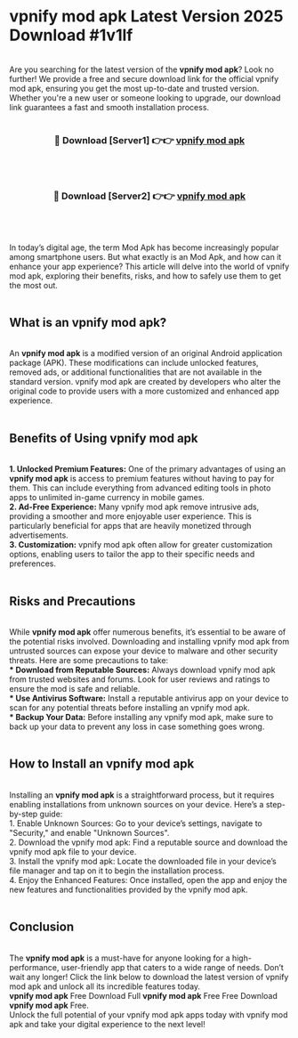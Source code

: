 # vpnify mod apk Latest Version 2025 Download #1v1lf<br>
<br>
Are you searching for the latest version of the <strong>vpnify mod apk</strong>? Look no further! We provide a free and secure download link for the official vpnify mod apk, ensuring you get the most up-to-date and trusted version. Whether you're a new user or someone looking to upgrade, our download link guarantees a fast and smooth installation process.
<br>
<br>
<div align="center">
<h3>🔴 Download [Server1] 👉👉 <a href="https://modyolo.store/vpnify_mod_apk">vpnify mod apk</a></h3><br>
<br>
<h3>🔴 Download [Server2] 👉👉 <a href="https://modyolo.store/=vpnify_mod_apk">vpnify mod apk</a></h3><br>
</div>
<br>
<br>
In today’s digital age, the term Mod Apk has become increasingly popular among smartphone users. But what exactly is an Mod Apk, and how can it enhance your app experience? This article will delve into the world of vpnify mod apk, exploring their benefits, risks, and how to safely use them to get the most out.
<br>
<br>
<h2>What is an vpnify mod apk?</h2>
<br>
An <strong>vpnify mod apk</strong> is a modified version of an original Android application package (APK). These modifications can include unlocked features, removed ads, or additional functionalities that are not available in the standard version. vpnify mod apk are created by developers who alter the original code to provide users with a more customized and enhanced app experience.
<br>
<br>
<h2>Benefits of Using vpnify mod apk</h2>
<br>
<strong> 1. Unlocked Premium Features:</strong> One of the primary advantages of using an <strong>vpnify mod apk</strong> is access to premium features without having to pay for them. This can include everything from advanced editing tools in photo apps to unlimited in-game currency in mobile games.
<br>
<strong> 2. Ad-Free Experience:</strong> Many vpnify mod apk remove intrusive ads, providing a smoother and more enjoyable user experience. This is particularly beneficial for apps that are heavily monetized through advertisements.
<br>
<strong> 3. Customization:</strong> vpnify mod apk often allow for greater customization options, enabling users to tailor the app to their specific needs and preferences.
<br>
<br>
<h2>Risks and Precautions</h2>
<br>
While <strong>vpnify mod apk</strong> offer numerous benefits, it’s essential to be aware of the potential risks involved. Downloading and installing vpnify mod apk from untrusted sources can expose your device to malware and other security threats. Here are some precautions to take:
<br>
<strong> * Download from Reputable Sources:</strong> Always download vpnify mod apk from trusted websites and forums. Look for user reviews and ratings to ensure the mod is safe and reliable.
<br>
<strong> * Use Antivirus Software:</strong> Install a reputable antivirus app on your device to scan for any potential threats before installing an vpnify mod apk.
<br>
<strong> * Backup Your Data:</strong> Before installing any vpnify mod apk, make sure to back up your data to prevent any loss in case something goes wrong.
<br>
<br>
<h2>How to Install an vpnify mod apk</h2>
<br>
Installing an <strong>vpnify mod apk</strong> is a straightforward process, but it requires enabling installations from unknown sources on your device. Here’s a step-by-step guide:
<br>
 1. Enable Unknown Sources: Go to your device’s settings, navigate to "Security," and enable "Unknown Sources".
<br>
 2. Download the vpnify mod apk: Find a reputable source and download the vpnify mod apk file to your device.
<br>
 3. Install the vpnify mod apk: Locate the downloaded file in your device’s file manager and tap on it to begin the installation process.
<br>
 4. Enjoy the Enhanced Features: Once installed, open the app and enjoy the new features and functionalities provided by the vpnify mod apk.
<br>
<br>
<h2><strong>Conclusion</strong></h2>
<br>
The <strong>vpnify mod apk</strong> is a must-have for anyone looking for a high-performance, user-friendly app that caters to a wide range of needs. Don’t wait any longer! Click the link below to download the latest version of vpnify mod apk and unlock all its incredible features today.
<br>
<strong>vpnify mod apk</strong> Free Download Full <strong>vpnify mod apk</strong> Free Free Download <strong>vpnify mod apk</strong> Free.
<br>
Unlock the full potential of your vpnify mod apk apps today with vpnify mod apk and take your digital experience to the next level!

